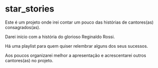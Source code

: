 # star_stories
Este é um projeto onde irei contar um pouco das histórias
de cantores(as) consagrados(as).

Darei início com a história do glorioso Reginaldo Rossi.

Há uma playlist para quem quiser relembrar alguns dos seus sucessos.

Aos poucos organizarei melhor a apresentação e acrescentarei outros cantores(as) no projeto.



